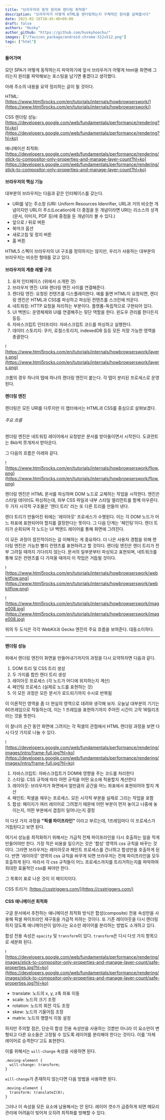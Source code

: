 ```yaml
---
title: "브라우저의 동작 원리와 렌더링 최적화"
description: "브라우저가 어떻게 HTML을 렌더링하는지 구체적인 원리를 살펴봅시다"
date: 2021-02-16T10:45:40+09:00
draft: false
authors: "Husky"
author_github: "https://github.com/huskyhoochu/"
images: ["/favicon_package/android-chrome-512x512.png"]
tags: ["html"]
---
```


#### 들어가며

모던 SPA가 어떻게 동작하는지 파악하기에 앞서 브라우저가 어떻게 html을 화면에 그리는지 원리를 파악해보는 포스팅을 남기면 좋겠다고 생각했다.

아래 주소의 내용을 요약 정리하는 글이 될 것이다.

HTML: [https://www.html5rocks.com/en/tutorials/internals/howbrowserswork/](https://www.html5rocks.com/en/tutorials/internals/howbrowserswork/)

CSS 렌더링 성능: [https://developers.google.com/web/fundamentals/performance/rendering?hl=ko](https://developers.google.com/web/fundamentals/performance/rendering?hl=ko)

애니메이션 최적화: [https://developers.google.com/web/fundamentals/performance/rendering/stick-to-compositor-only-properties-and-manage-layer-count?hl=ko](https://developers.google.com/web/fundamentals/performance/rendering/stick-to-compositor-only-properties-and-manage-layer-count?hl=ko)

#### 브라우저의 핵심 기능

대부분의 브라우저는 다음과 같은 인터페이스를 갖는다.

- URI를 넣는 주소창 (URI: Uniform Resources Idenrifier, URL과 거의 비슷한 개념이지만 URL이 주소(Location)에 더 중점을 둔 개념이라면 URI는 리소스의 성격(문서, 이미지, PDF 등)에 중점을 둔 개념이라 볼 수 있다.)
- 앞으로 / 뒤로 버튼
- 북마크 옵션
- 새로고침 및 정지 버튼
- 홈 버튼

HTML5 스펙이 브라우저의 UI 구조를 정의하지는 않지만, 우리가 사용하는 대부분의 브라우저는 비슷한 형태를 갖고 있다.


#### 브라우저의 계층 레벨 구조

1. 유저 인터페이스 (위에서 소개한 것)
2. 브라우저 엔진: UI와 렌더링 엔진 사이를 연결해준다.
3. 렌더링 엔진: 요청된 컨텐츠를 디스플레이한다. 예를 들면 HTML이 요청되면, 렌더링 엔진은 HTML과 CSS를 파싱하고 파싱된 컨텐츠를 스크린에 띄운다.
4. 네트워킹: HTTP 요청을 처리하는 부분이다. 플랫폼-독립적으로 구현되어 있다.
5. UI 백엔드: 운영체제와 UI를 연결해주는 뒷단 역할을 한다. 윈도우 관리를 한다든지 등등.
6. 자바스크립트 인터프리터: 자바스크립트 코드를 파싱하고 실행한다.
7. 데이터 스토리지: 쿠키, 로컬스토리지, indexedDB 등등 모든 저장 가능한 영역을 총괄한다.

![https://www.html5rocks.com/en/tutorials/internals/howbrowserswork/layers.png](https://www.html5rocks.com/en/tutorials/internals/howbrowserswork/layers.png)

크롬의 경우 하나의 탭에 하나의 렌더링 엔진이 붙는다. 각 탭이 분리된 프로세스로 운영된다.

#### 렌더링 엔진

렌더링은 모든 URI를 다루지만 이 챕터에서는 HTML과 CSS를 중심으로 살펴보겠다.

###### 주요 흐름

렌더링 엔진은 네트워킹 레이어에서 요청받은 문서를 받아들이면서 시작한다. 도큐먼트는 8kb씩 쪼개져서 받아온다.

그 다음의 흐름은 아래와 같다.

![https://www.html5rocks.com/en/tutorials/internals/howbrowserswork/flow.png](https://www.html5rocks.com/en/tutorials/internals/howbrowserswork/flow.png)

렌더링 엔진은 HTML 문서를 파싱하며 DOM 노드로 교체하는 작업을 시작한다. 엔진은 스타일 데이터도 파싱하는데, 외부 CSS 파일과 내부 스타일 엘리먼트를 함꼐 아우른다. 두 가지 시각적 구조물은 '렌더 트리' 라는 또 다른 트리를 만들어 낸다.

렌더 트리가 만들어진 뒤에는 '레이아웃' 프로세스가 수행된다. 이는 각 DOM 노드가 어느 좌표에 표현되어야 할지를 결정한다는 뜻이다. 그 다음 단계는 '페인팅'이다. 렌더 트리가 순회되며 각 노드는 UI 백엔드 레이어를 통해 화면에 그려진다.

이 모든 과정이 점진적이라는 걸 이해하는 게 중요하다. 더 나은 사용자 경험을 위해 렌더링 엔진은 가능한 빨리 컨텐츠를 표현하려고 할 것이다. 렌더링 엔진은 렌더 트리가 전부 그려질 때까지 기다리지 않는다. 문서의 일부분부터 파싱되고 표현되며, 네트워크를 통해 모든 컨텐츠를 다 가져올 때까지 이 작업은 거듭될 것이다.

![https://www.html5rocks.com/en/tutorials/internals/howbrowserswork/webkitflow.png](https://www.html5rocks.com/en/tutorials/internals/howbrowserswork/webkitflow.png)

![https://www.html5rocks.com/en/tutorials/internals/howbrowserswork/image008.jpg](https://www.html5rocks.com/en/tutorials/internals/howbrowserswork/image008.jpg)

위의 두 도식은 각각 WebKit과 Gecko 엔진의 주요 흐름을 보여준다. 대동소이하다.

---

#### 렌더링 성능

위에서 렌더링 엔진이 화면을 만들어내기까지의 과정을 다시 요약하자면 다음과 같다.

1. DOM 트리 및 CSS 트리 생성
2. 두 가지를 합친 렌더 트리 생성
3. 레이아웃 프로세스 (각 노드가 어디에 위치하는지 계산)
4. 페인팅 프로세스 (실제로 노드를 표현하는 것)
5. 이 모든 과정은 모든 문서가 로드되기까지 수시로 반복됨

이 이론적인 영역을 좀 더 현실의 영역으로 데려와 생각해 보자. 오늘날 대부분의 기기는 60프레임으로 작동하는데, 이는 1 프레임을 표현하기까지 주어진 시간이 고작 16밀리초라는 것을 뜻한다. 

이 찰나의 순간 동안 화면에 그려지는 각 픽셀의 관점에서 HTML 렌더링 과정을 보면 다시 다섯 가지로 나눌 수 있다.

![https://developers.google.com/web/fundamentals/performance/rendering/images/intro/frame-full.jpg?hl=ko](https://developers.google.com/web/fundamentals/performance/rendering/images/intro/frame-full.jpg?hl=ko)

1. 자바스크립트: 자바스크립트가 DOM에 영향을 주는 코드를 처리한다
2. 스타일: CSS 규칙에 따라 어떤 규칙을 어떤 요소에 적용할지 계산한다
3. 레이아웃: 브라우저가 화면에서 얼만큼의 공간을 어느 좌표에서 표현되어야 할지 계산
4. 페인트: 픽셀을 채우는 프로세스. 모든 시각적 부분을 실제로 그리는 작업을 포함
5. 합성: 페이지가 여러 레이어로 그려졌기 때문에 어떤 부분이 먼저 놓이고 나중에 놓이는지, 어떤 부분에서 겹침이 일어나는지 결정

이 다섯 가지 과정을 **"픽셀 파이프라인"** 이라고 부르는데, 1프레임마다 이 프로세스가 거듭된다고 보면 된다.

여기서 성능을 최적화하기 위해서는 가급적 전체 파이프라인을 다시 호출하는 일을 적게 만들어야만 한다. 가장 적은 비용을 일으키는 것은 '합성' 영역의 css 규칙을 바꾸는 것이다. 그러면 브라우저는 레이아웃과 페인트 프로세스를 건너뛰고 합성만을 호출하게 된다. 반면 '레이아웃' 영역의 css 규칙을 바꾸게 되면 브라우저는 전체 파이프라인을 모두 호출하게 된다. 따라서 각 css 규칙들이 어느 프로세스까지를 트리거하는지를 파악하여 최대한 효율적인 css를 짜야만 한다.

그 목록이 표로 나온 것이 이 페이지이다.

CSS 트리거: [https://csstriggers.com/](https://csstriggers.com/)

#### CSS 애니메이션 최적화

구글 문서에서 추천하는 애니메이션 최적화 방식은 합성(composite) 전용 속성만을 사용해 픽셀 파이프라인 재구동을 가급적 피하는 것이다. 또 기존 레이아웃을 다시 렌더링하지 않도록 애니메이션이 일어나는 요소만 레이어를 분리하는 방법도 소개하고 있다.

합성 전용 속성은 `opacity` 및 `transform`이 있다. `transform`은 다시 다섯 가지 항목으로 세분화 된다.

![https://developers.google.com/web/fundamentals/performance/rendering/images/stick-to-compositor-only-properties-and-manage-layer-count/safe-properties.jpg?hl=ko](https://developers.google.com/web/fundamentals/performance/rendering/images/stick-to-compositor-only-properties-and-manage-layer-count/safe-properties.jpg?hl=ko)

- translate: 노드의 x, y, z축 좌표 이동
- scale: 노드의 크기 조정
- rotation: 노드의 회전 각도 조정
- skew: 노드의 기울어짐 조정
- matrix: 노드의 행렬식 이동 설정

하지만 주의할 점은, 단순히 합성 전용 속성만을 사용하는 것뿐만 아니라 이 요소만이 변형되고 다른 요소들은 고정될 수 있도록 레이어를 분리해야 한다는 것이다. 이를 '자체 레이어로 승격한다'고도 표현한다.


이를 위해서는 `will-change` 속성을 사용하면 된다.
```
.moving-element {
  will-change: transform;
}
```

`will-change`가 존재하지 않는다면 다음 방법을 사용하면 된다.

```
.moving-element {
  transform: translateZ(0);
}
```

그러나 이 속성을 모든 요소에 남용해서는 안 된다. 레이어 갯수가 급증하게 되면 메모리 관리에 어려움이 빚어져 오히려 최적화를 방해할 수 있다.

